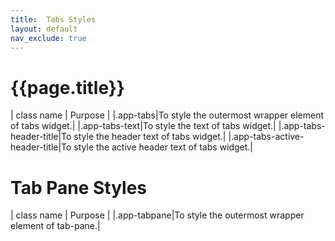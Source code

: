 ```yaml
---
title:  Tabs Styles
layout: default
nav_exclude: true
---
```

# {{page.title}}

| class name  | Purpose |
|.app-tabs|To style the outermost wrapper element of tabs widget.|
|.app-tabs-text|To style the text of tabs widget.|
|.app-tabs-header-title|To style the header text of tabs widget.|
|.app-tabs-active-header-title|To style the active header text of tabs widget.|

# Tab Pane Styles

| class name  | Purpose |
|.app-tabpane|To style the outermost wrapper element of tab-pane.|
